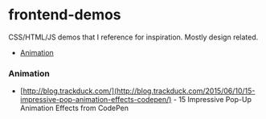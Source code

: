 frontend-demos
========================

CSS/HTML/JS demos that I reference for inspiration. Mostly design related.

- [Animation](#animation)

### Animation
- [http://blog.trackduck.com/](http://blog.trackduck.com/2015/06/10/15-impressive-pop-animation-effects-codepen/) - 15 Impressive Pop-Up Animation Effects from CodePen
